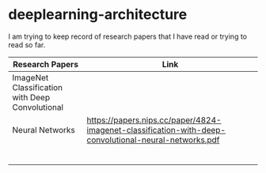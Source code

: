 # deeplearning-architecture
I am trying to keep record of research papers that I have read or trying to read so far.

| Research Papers  | Link  |
|---|---|
| ImageNet Classification with Deep Convolutional
Neural Networks  | https://papers.nips.cc/paper/4824-imagenet-classification-with-deep-convolutional-neural-networks.pdf  |
|   |   |
|   |   |
|   |   |
|   |   |
|   |   |
|   |   |
